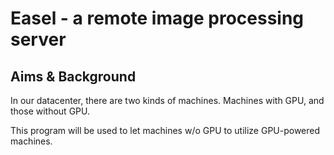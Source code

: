 # Easel - a remote image processing server

## Aims & Background

In our datacenter, there are two kinds of machines. Machines with GPU, and those without GPU.

This program will be used to let machines w/o GPU to utilize GPU-powered machines.
